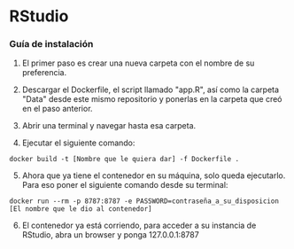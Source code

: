# RStudio

### Guía de instalación

1. El primer paso es crear una nueva carpeta con el nombre de su preferencia.

2. Descargar el Dockerfile, el script llamado "app.R", así como la carpeta "Data" desde este mismo repositorio y ponerlas en la carpeta que creó en el paso anterior.

3. Abrir una terminal y navegar hasta esa carpeta.

4. Ejecutar el siguiente comando:

````
docker build -t [Nombre que le quiera dar] -f Dockerfile .
````

5. Ahora que ya tiene el contenedor en su máquina, solo queda ejecutarlo. Para eso poner el siguiente comando desde su terminal:

````
docker run --rm -p 8787:8787 -e PASSWORD=contraseña_a_su_disposicion [El nombre que le dio al contenedor]
````

6. El contenedor ya está corriendo, para acceder a su instancia de RStudio, abra un browser y ponga 127.0.0.1:8787
